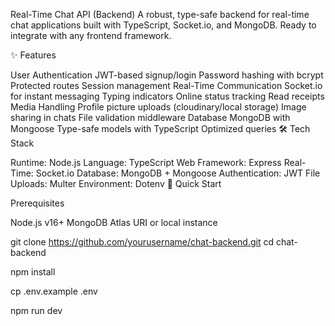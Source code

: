 Real-Time Chat API (Backend)
A robust, type-safe backend for real-time chat applications built with TypeScript, Socket.io, and MongoDB. Ready to integrate with any frontend framework.

✨ Features

User Authentication
JWT-based signup/login
Password hashing with bcrypt
Protected routes
Session management
Real-Time Communication
Socket.io for instant messaging
Typing indicators
Online status tracking
Read receipts
Media Handling
Profile picture uploads (cloudinary/local storage)
Image sharing in chats
File validation middleware
Database
MongoDB with Mongoose
Type-safe models with TypeScript
Optimized queries
🛠️ Tech Stack

Runtime: Node.js
Language: TypeScript
Web Framework: Express
Real-Time: Socket.io
Database: MongoDB + Mongoose
Authentication: JWT
File Uploads: Multer
Environment: Dotenv
🚀 Quick Start

Prerequisites

Node.js v16+
MongoDB Atlas URI or local instance


git clone https://github.com/yourusername/chat-backend.git
cd chat-backend

npm install

cp .env.example .env

npm run dev
